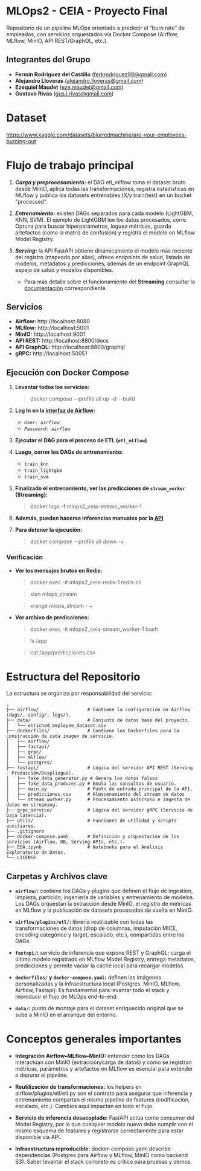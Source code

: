 # MLOps2 - CEIA - Proyecto Final
Repositorio de un pipeline MLOps orientado a predecir el “burn rate” de empleados, con servicios orquestados vía Docker Compose (Airflow, MLflow, MinIO, API REST/GraphQL, etc.).

## Integrantes del Grupo

- **Fermin Rodriguez del Castillo** (<ferkrodriguez98@gmail.com>)
- **Alejandro Lloveras** (<alejandro.lloveras@gmail.com>)
- **Ezequiel Maudet** (<eze.maudet@gmail.com>)
- **Gustavo Rivas** (<gus.j.rivas@gmail.com>)

# Dataset
https://www.kaggle.com/datasets/blurredmachine/are-your-employees-burning-out

# Flujo de trabajo principal
1. ***Carga y preprocesamiento:*** el DAG etl_mlflow toma el dataset bruto desde MinIO, aplica todas las transformaciones, registra estadísticas en MLflow y publica los datasets entrenables (X/y train/test) en un bucket “processed”.

2. ***Entrenamiento:*** existen DAGs separados para cada modelo (LightGBM, KNN, SVM). El ejemplo de LightGBM lee los datos procesados, corre Optuna para buscar hiperparámetros, loguea métricas, guarda artefactos (como la matriz de confusión) y registra el modelo en MLflow Model Registry.

3. ***Serving:*** la API FastAPI obtiene dinámicamente el modelo más reciente del registro (mapeado por alias), ofrece endpoints de salud, listado de modelos, metadatos y predicciones, además de un endpoint GraphQL espejo de salud y modelos disponibles.

    - Para más detalle sobre el funcionamiento del **Streaming** consultar la [documentación](fastapi/README.md) correspondiente.

## Servicios

- **Airflow:** http://localhost:8080
- **MLflow:** http://localhost:5001  
- **MinIO:** http://localhost:9001
- **API REST:** http://localhost:8800/docs
- **API GraphQL:** http://localhost:8800/graphql
- **gRPC:** http://localhost:50051

## Ejecución con Docker Compose
1. **Levantar todos los servicios:**

    > docker compose --profile all up -d --build

2. **Log In en la [interfaz de Airflow](http://localhost:8080):**
    - _`User: airflow`_
    - _`Password: airflow`_
3. **Ejecutar el DAG para el proceso de ETL (`etl_mlflow`)**
4. **Luego, correr los DAGs de entrenamiento:**
    - `train_knn`
    - `train_lightgbm`
    - `train_svm`
5. **Finalizado el entrenamiento, ver las predicciones de `stream_worker` (Streaming):**

    > docker logs -f mlops2_ceia-stream_worker-1

6. **Además, pueden hacerse inferencias manuales por la [API](http://localhost:8800/docs)**

7. **Para detener la ejecución:**

    > docker compose --profile all down -v

### Verificación
- **Ver los mensajes brutos en Redis:**

    > docker exec -it mlops2_ceia-redis-1 redis-cli

    > xlen mlops_stream

    > xrange mlops_stream - +

- **Ver archivo de predicciones:**

    > docker exec -it mlops2_ceia-stream_worker-1 bash

    > ls /app

    > cat /app/predicciones.csv

# Estructura del Repositorio

La estructura se organiza por responsabilidad del servicio:
```
.
├── airflow/                  # Contiene la configuración de Airflow (dags/, config/, logs/).
├── data/                     # Conjunto de datos base del proyecto.
│   └── enriched_employee_dataset.csv
├── dockerfiles/              # Contiene los Dockerfiles para la construcción de cada imagen de servicio.
│   ├── airflow/
│   ├── fastapi/
│   ├── grpc/
│   ├── mlflow/
│   └── postgres/
├── fastapi/                  # Lógica del servidor API REST (Serving - Producción/Despliegue).
│   ├── fake_data_generator.py # Genera los datos falsos
│   ├── fake_data_producer.py # Emula las consultas de usuario.
│   ├── main.py               # Punto de entrada principal de la API.
│   ├── predicciones.csv      # Almacenamiento del stream de datos
│   └── stream_worker.py      # Procesamiento asíncrono e ingesta de datos en streaming.
├── grpc_service/             # Lógica del servidor gRPC (Servicio de baja latencia).
├── utils/                    # Funciones de utilidad y scripts auxiliares.
├── .gitignore
├── docker-compose.yaml       # Definición y orquestación de los servicios (Airflow, DB, Serving APIs, etc.).
├── EDA.ipynb                 # Notebooks para el Análisis Exploratorio de Datos.
└── LICENSE
```

## Carpetas y Archivos clave
- **`airflow/`:** contiene los DAGs y plugins que definen el flujo de ingestión, limpieza, partición, ingeniería de variables y entrenamiento de modelos. Los DAGs orquestan la extracción desde MinIO, el registro de métricas en MLflow y la publicación de datasets procesados de vuelta en MinIO.

- **`airflow/plugins/etl/`:** librería reutilizable con todas las transformaciones de datos (drop de columnas, imputación MICE, encoding categórico y target, escalado, etc.), compartidas entre los DAGs.

- **`fastapi/`:** servicio de inferencia que expone REST y GraphQL; carga el último modelo registrado en MLflow Model Registry, entrega metadatos, predicciones y permite vaciar la caché local para recargar modelos.

- **`dockerfiles/` y `docker-compose.yaml`:** definen las imágenes personalizadas y la infraestructura local (Postgres, MinIO, MLflow, Airflow, Fastapi). Es fundamental para levantar todo el stack y reproducir el flujo de MLOps end-to-end.

- **`data/`:** punto de montaje para el dataset enriquecido original que se sube a MinIO en el arranque del entorno.

# Conceptos generales importantes
- **Integración Airflow–MLflow–MinIO:** entender cómo los DAGs interactúan con MinIO (extracción/carga de datos) y cómo se registran métricas, parámetros y artefactos en MLflow es esencial para extender o depurar el pipeline.

- **Reutilización de transformaciones:** los helpers en airflow/plugins/etl/etl.py son el contrato para asegurar que inferencia y entrenamiento compartan el mismo pipeline de features (codificación, escalado, etc.). Cambios aquí impactan en todo el flujo.

- **Servicio de inferencia desacoplado:** FastAPI actúa como consumer del Model Registry, por lo que cualquier modelo nuevo debe cumplir con el mismo esquema de features y registrarse correctamente para estar disponible vía API.

- **Infraestructura reproducible:** docker-compose.yaml describe dependencias (Postgres para Airflow y MLflow, MinIO como backend S3). Saber levantar el stack completo es crítico para pruebas y demos.
